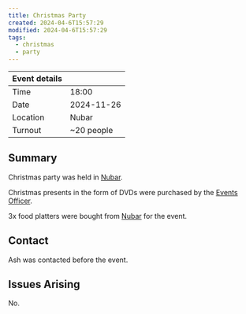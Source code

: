 ```yaml
---
title: Christmas Party
created: 2024-04-6T15:57:29
modified: 2024-04-6T15:57:29
tags: 
  - christmas
  - party
---
```


| Event details |            |
| ------------- | ---------- |
| Time          | 18:00      |
| Date          | 2024-11-26 |
| Location      | Nubar      |
| Turnout       | ~20 people |

## Summary

Christmas party was held in [Nubar](../../../knowledge/Nubar.md).

Christmas presents in the form of DVDs were purchased by the [Events Officer](../../../committee/Events%20Officer.md).

3x food platters were bought from [Nubar](../../../knowledge/Nubar.md) for the event.

## Contact

Ash was contacted before the event.

## Issues Arising

No.

